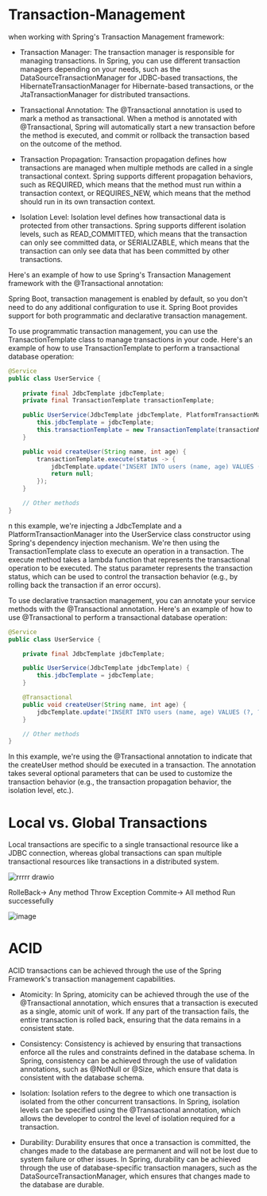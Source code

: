 # Transaction-Management


when working with Spring's Transaction Management framework:

- Transaction Manager: The transaction manager is responsible for managing transactions. In Spring, you can use different transaction managers depending on your needs, such as the DataSourceTransactionManager for JDBC-based transactions, the HibernateTransactionManager for Hibernate-based transactions, or the JtaTransactionManager for distributed transactions.

- Transactional Annotation: The @Transactional annotation is used to mark a method as transactional. When a method is annotated with @Transactional, Spring will automatically start a new transaction before the method is executed, and commit or rollback the transaction based on the outcome of the method.

- Transaction Propagation: Transaction propagation defines how transactions are managed when multiple methods are called in a single transactional context. Spring supports different propagation behaviors, such as REQUIRED, which means that the method must run within a transaction context, or REQUIRES_NEW, which means that the method should run in its own transaction context.

- Isolation Level: Isolation level defines how transactional data is protected from other transactions. Spring supports different isolation levels, such as READ_COMMITTED, which means that the transaction can only see committed data, or SERIALIZABLE, which means that the transaction can only see data that has been committed by other transactions.

Here's an example of how to use Spring's Transaction Management framework with the @Transactional annotation:

Spring Boot, transaction management is enabled by default, so you don't need to do any additional configuration to use it. Spring Boot provides support for both programmatic and declarative transaction management.

To use programmatic transaction management, you can use the TransactionTemplate class to manage transactions in your code. Here's an example of how to use TransactionTemplate to perform a transactional database operation:

```java
@Service
public class UserService {
    
    private final JdbcTemplate jdbcTemplate;
    private final TransactionTemplate transactionTemplate;

    public UserService(JdbcTemplate jdbcTemplate, PlatformTransactionManager transactionManager) {
        this.jdbcTemplate = jdbcTemplate;
        this.transactionTemplate = new TransactionTemplate(transactionManager);
    }

    public void createUser(String name, int age) {
        transactionTemplate.execute(status -> {
            jdbcTemplate.update("INSERT INTO users (name, age) VALUES (?, ?)", name, age);
            return null;
        });
    }

    // Other methods
}
```

n this example, we're injecting a JdbcTemplate and a PlatformTransactionManager into the UserService class constructor using Spring's dependency injection mechanism. We're then using the TransactionTemplate class to execute an operation in a transaction. The execute method takes a lambda function that represents the transactional operation to be executed. The status parameter represents the transaction status, which can be used to control the transaction behavior (e.g., by rolling back the transaction if an error occurs).




To use declarative transaction management, you can annotate your service methods with the @Transactional annotation. Here's an example of how to use @Transactional to perform a transactional database operation:

```java
@Service
public class UserService {

    private final JdbcTemplate jdbcTemplate;

    public UserService(JdbcTemplate jdbcTemplate) {
        this.jdbcTemplate = jdbcTemplate;
    }

    @Transactional
    public void createUser(String name, int age) {
        jdbcTemplate.update("INSERT INTO users (name, age) VALUES (?, ?)", name, age);
    }

    // Other methods
}
```
In this example, we're using the @Transactional annotation to indicate that the createUser method should be executed in a transaction. The annotation takes several optional parameters that can be used to customize the transaction behavior (e.g., the transaction propagation behavior, the isolation level, etc.).

# Local vs. Global Transactions
Local transactions are specific to a single transactional resource like a JDBC connection, whereas global transactions can span multiple transactional resources like transactions in a distributed system.


![rrrrr drawio](https://user-images.githubusercontent.com/73180409/228164411-f1bf3cd0-7b4a-46a5-8717-f152d919d89e.png)

RolleBack-> Any method Throw Exception 
Commite-> All method Run successefully

![image](https://user-images.githubusercontent.com/73180409/228165499-7765ec87-c5e7-43fc-842f-fa79cc10a80c.png)

# ACID
ACID transactions can be achieved through the use of the Spring Framework's transaction management capabilities. 

- Atomicity: In Spring, atomicity can be achieved through the use of the @Transactional annotation, which ensures that a transaction is executed as a single, atomic unit of work. If any part of the transaction fails, the entire transaction is rolled back, ensuring that the data remains in a consistent state.

- Consistency: Consistency is achieved by ensuring that transactions enforce all the rules and constraints defined in the database schema. In Spring, consistency can be achieved through the use of validation annotations, such as @NotNull or @Size, which ensure that data is consistent with the database schema.

- Isolation: Isolation refers to the degree to which one transaction is isolated from the other concurrent transactions. In Spring, isolation levels can be specified using the @Transactional annotation, which allows the developer to control the level of isolation required for a transaction.

- Durability: Durability ensures that once a transaction is committed, the changes made to the database are permanent and will not be lost due to system failure or other issues. In Spring, durability can be achieved through the use of database-specific transaction managers, such as the DataSourceTransactionManager, which ensures that changes made to the database are durable.
